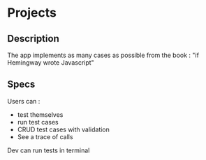 # Projects




## Description

The app implements as many cases as possible from the book : "if Hemingway wrote Javascript"

## Specs

Users can : 
  * test themselves
  * run test cases
  * CRUD test cases with validation
  * See a trace of calls

Dev can run tests in terminal

